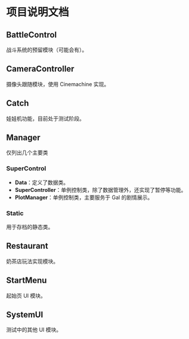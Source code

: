 # 项目说明文档

## BattleControl
战斗系统的预留模块（可能会有）。

## CameraController
摄像头跟随模块，使用 Cinemachine 实现。

## Catch
娃娃机功能，目前处于测试阶段。

## Manager
仅列出几个主要类
### SuperControl
- **Data**：定义了数据类。
- **SuperController**：单例控制类，除了数据管理外，还实现了暂停等功能。
- **PlotManager**：单例控制类，主要服务于 Gal 的剧情展示。

### Static
用于存档的静态类。

## Restaurant
奶茶店玩法实现模块。

## StartMenu
起始页 UI 模块。

## SystemUI
测试中的其他 UI 模块。